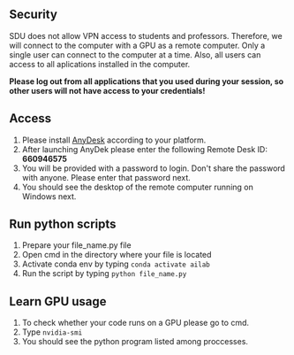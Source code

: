 ## Security 
SDU does not allow VPN access to students and professors. Therefore, we will connect to the computer with a GPU as a remote computer. 
Only a single user can connect to the computer at a time. Also, all users can access to all aplications installed in the computer. 

**Please log out from all applications that you used during your session, so other users will not have access to your credentials!**

## Access
1. Please install [AnyDesk](https://anydesk.com/en) according to your platform. 
2. After launching AnyDek please enter the following Remote Desk ID: **660946575**
3. You will be provided with a password to login. Don't share the password with anyone. Please enter that password next. 
4. You should see the desktop of the remote computer running on Windows next. 


## Run python scripts 
1. Prepare your file_name.py file 
2. Open cmd in the directory where your file is located
3. Activate conda env by typing ```conda activate ailab```
4. Run the script by typing ```python file_name.py```



## Learn GPU usage 
1. To check whether your code runs on a GPU please go to cmd. 
2. Type ```nvidia-smi```
3. You should see the python program listed among proccesses.


